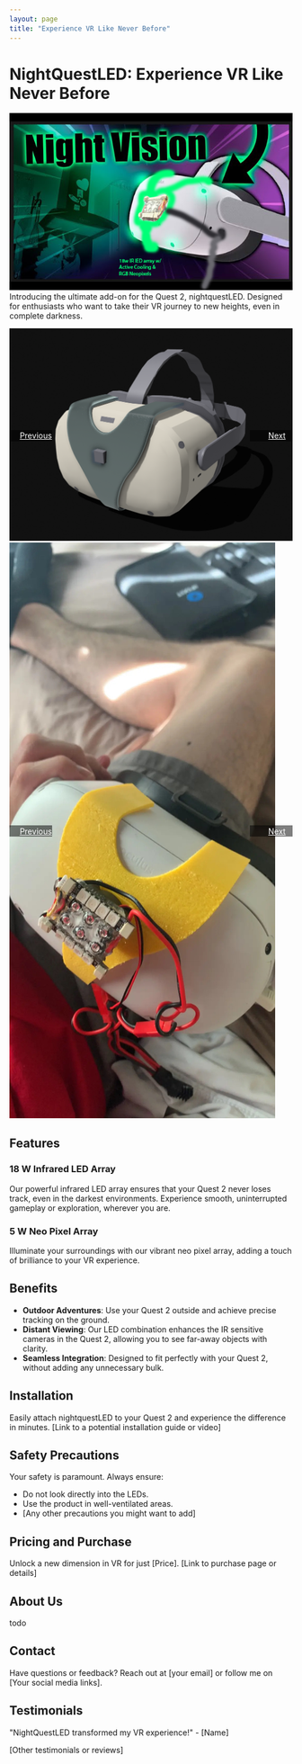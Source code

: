 ```yaml
---
layout: page
title: "Experience VR Like Never Before"
---
```


# NightQuestLED: Experience VR Like Never Before
[![Env](img/NightQuestLED.png)](https://www.nightquestled.com/buy)\
Introducing the ultimate add-on for the Quest 2, nightquestLED. Designed for enthusiasts who want to take their VR journey to new heights, even in complete darkness.

<!-- Scoped Bootstrap Carousel Styles -->
<style>
.bootstrap-carousel-container .carousel {
    position: relative;
    display: block;
}
.bootstrap-carousel-container .carousel-inner {
    position: relative;
    overflow: hidden;
    width: 100%;
}
.bootstrap-carousel-container .carousel-item {
    position: relative;
    display: none;
    align-items: center;
    width: 100%;
    transition: transform 0.6s ease-in-out;
}
.bootstrap-carousel-container .carousel-item.active {
    display: block;
}
.bootstrap-carousel-container .carousel-control-prev,
.bootstrap-carousel-container .carousel-control-next {
    position: absolute;
    top: 50%;
    bottom: auto;
    z-index: 1;
    display: flex;
    align-items: center;
    justify-content: center;
    width: 15%;
    color: #fff;
    text-align: center;
    background: rgba(0, 0, 0, 0.5);
    transition: opacity 0.15s ease;
    transform: translateY(-50%);
}

.bootstrap-carousel-container .carousel-control-prev {
    left: 0;
}

.bootstrap-carousel-container .carousel-control-next {
    right: 0;
}
.bootstrap-carousel-container .carousel-control-prev:hover,
.bootstrap-carousel-container .carousel-control-next:hover {
    color: #fff;
    text-decoration: none;
    background: rgba(0, 0, 0, 0.9);
}
.bootstrap-carousel-container .carousel-control-prev-icon,
.bootstrap-carousel-container .carousel-control-next-icon {
    display: inline-block;
    width: 20px;
    height: 20px;
    background: no-repeat 50% / 100% 100%;
}
</style>

<div class="bootstrap-carousel-container">
    <!-- Carousel -->
    <div id="CADCarousel" class="carousel slide" data-ride="carousel">
        <div class="carousel-inner">
            <div class="carousel-item active">
                <img src="img/CADv2_0.PNG" alt="CAD Image 1" class="d-block w-100">
            </div>
            <div class="carousel-item">
                <img src="img/CADv2_1.PNG" alt="CAD Image 2" class="d-block w-100">
            </div>
            <div class="carousel-item">
                <img src="img/CADv2_2.PNG" alt="CAD Image 3" class="d-block w-100">
            </div>
            <div class="carousel-item">
                <img src="img/CADv2_3.PNG" alt="CAD Image 4" class="d-block w-100">
            </div>
            <div class="carousel-item">
                <img src="img/CADv2_4.PNG" alt="CAD Image 5" class="d-block w-100">
            </div>
        </div>
        <a class="carousel-control-prev" href="#CADCarousel" role="button" data-slide="prev">
            <span class="carousel-control-prev-icon" aria-hidden="true"></span>
            <span class="sr-only">Previous</span>
        </a>
        <a class="carousel-control-next" href="#CADCarousel" role="button" data-slide="next">
            <span class="carousel-control-next-icon" aria-hidden="true"></span>
            <span class="sr-only">Next</span>
        </a>
    </div>
    <!-- Physical Prototype Carousel -->
    <div id="PhysicalProtoCarousel" class="carousel slide" data-ride="carousel">
        <div class="carousel-inner">
            <div class="carousel-item active">
                <img src="img/Physical_Prototype_v2_0.JPG" alt="Physical Prototype Image 1" class="d-block w-100">
            </div>
            <div class="carousel-item">
                <img src="img/Physical_Prototype_v2_1.JPG" alt="Physical Prototype Image 2" class="d-block w-100">
            </div>
        </div>
        <a class="carousel-control-prev" href="#PhysicalProtoCarousel" role="button" data-slide="prev">
            <span class="carousel-control-prev-icon" aria-hidden="true"></span>
            <span class="sr-only">Previous</span>
        </a>
        <a class="carousel-control-next" href="#PhysicalProtoCarousel" role="button" data-slide="next">
            <span class="carousel-control-next-icon" aria-hidden="true"></span>
            <span class="sr-only">Next</span>
        </a>
    </div>


</div>

<!-- Add Bootstrap and jQuery JS for carousel functionality -->
<script src="https://ajax.googleapis.com/ajax/libs/jquery/3.5.1/jquery.min.js"></script>
<script src="https://maxcdn.bootstrapcdn.com/bootstrap/4.5.2/js/bootstrap.min.js"></script>

## Features
### 18 W Infrared LED Array
Our powerful infrared LED array ensures that your Quest 2 never loses track, even in the darkest environments. Experience smooth, uninterrupted gameplay or exploration, wherever you are.

### 5 W Neo Pixel Array
Illuminate your surroundings with our vibrant neo pixel array, adding a touch of brilliance to your VR experience.

## Benefits
- **Outdoor Adventures**: Use your Quest 2 outside and achieve precise tracking on the ground.
- **Distant Viewing**: Our LED combination enhances the IR sensitive cameras in the Quest 2, allowing you to see far-away objects with clarity.
- **Seamless Integration**: Designed to fit perfectly with your Quest 2, without adding any unnecessary bulk.

## Installation
Easily attach nightquestLED to your Quest 2 and experience the difference in minutes. [Link to a potential installation guide or video]

## Safety Precautions
Your safety is paramount. Always ensure:
- Do not look directly into the LEDs.
- Use the product in well-ventilated areas.
- [Any other precautions you might want to add]

## Pricing and Purchase
Unlock a new dimension in VR for just [Price]. [Link to purchase page or details]

## About Us
todo

## Contact
Have questions or feedback? Reach out at [your email] or follow me on [Your social media links].

## Testimonials
"NightQuestLED transformed my VR experience!" - [Name]

[Other testimonials or reviews]
